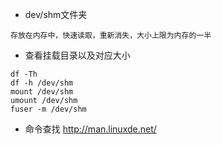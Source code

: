 
- dev/shm文件夹
```
存放在内存中，快速读取，重新消失，大小上限为内存的一半
```

- 查看挂载目录以及对应大小
```
df -Th
df -h /dev/shm
mount /dev/shm
umount /dev/shm
fuser -m /dev/shm
```

- 命令查找 http://man.linuxde.net/
